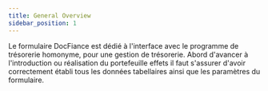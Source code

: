 ```yaml
---
title: General Overview
sidebar_position: 1
---
```


Le formulaire DocFiance est dédié à l'interface avec le programme de trésorerie homonyme, pour une gestion de trésorerie. Abord d'avancer à l'introduction ou réalisation du portefeuille effets il faut s'assurer d'avoir correctement établi tous les données tabellaires ainsi que les paramètres du formulaire.






